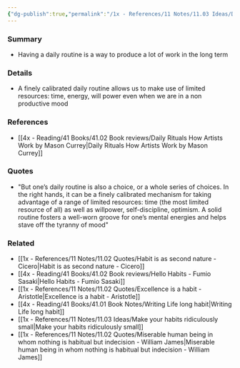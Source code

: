 ```yaml
---
{"dg-publish":true,"permalink":"/1x - References/11 Notes/11.03 Ideas/Daily routine is a mechanism for productivity/","title":"Daily routine is a mechanism for productivity","noteIcon":""}
---
```



### Summary
- Having a daily routine is a way to produce a lot of work in the long term

### Details
- A finely calibrated daily routine allows us to make use of limited resources: time, energy, will power even when we are in a non productive mood

### References
- [[4x - Reading/41 Books/41.02 Book reviews/Daily Rituals How Artists Work by Mason Currey\|Daily Rituals How Artists Work by Mason Currey]]

### Quotes
- "But one’s daily routine is also a choice, or a whole series of choices. In the right hands, it can be a finely calibrated mechanism for taking advantage of a range of limited resources: time (the most limited resource of all) as well as willpower, self-discipline, optimism. A solid routine fosters a well-worn groove for one’s mental energies and helps stave off the tyranny of mood"

### Related
- [[1x - References/11 Notes/11.02 Quotes/Habit is as second nature - Cicero\|Habit is as second nature - Cicero]]
- [[4x - Reading/41 Books/41.02 Book reviews/Hello Habits - Fumio Sasaki\|Hello Habits - Fumio Sasaki]]
- [[1x - References/11 Notes/11.02 Quotes/Excellence is a habit - Aristotle\|Excellence is a habit - Aristotle]]
- [[4x - Reading/41 Books/41.01 Book Notes/Writing Life long habit\|Writing Life long habit]]
- [[1x - References/11 Notes/11.03 Ideas/Make your habits ridiculously small\|Make your habits ridiculously small]]
- [[1x - References/11 Notes/11.02 Quotes/Miserable human being in whom nothing is habitual but indecision - William James\|Miserable human being in whom nothing is habitual but indecision - William James]]